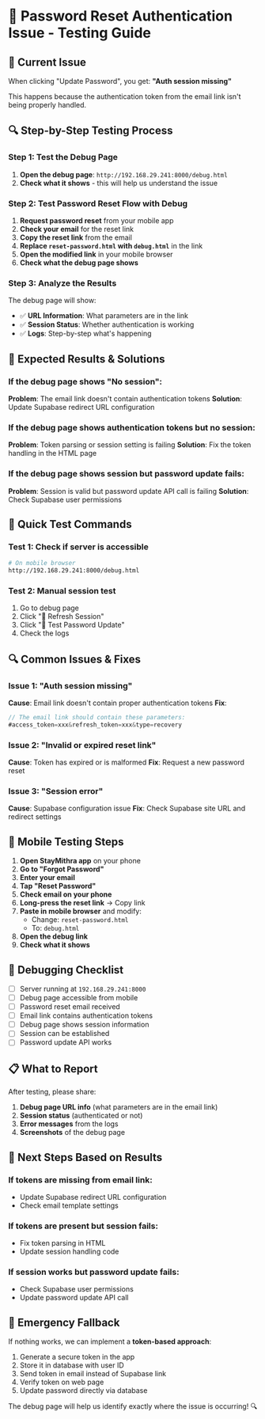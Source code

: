 # 🔧 Password Reset Authentication Issue - Testing Guide

## 🎯 Current Issue
When clicking "Update Password", you get: **"Auth session missing"**

This happens because the authentication token from the email link isn't being properly handled.

## 🔍 Step-by-Step Testing Process

### Step 1: Test the Debug Page
1. **Open the debug page**: `http://192.168.29.241:8000/debug.html`
2. **Check what it shows** - this will help us understand the issue

### Step 2: Test Password Reset Flow with Debug
1. **Request password reset** from your mobile app
2. **Check your email** for the reset link
3. **Copy the reset link** from the email
4. **Replace `reset-password.html` with `debug.html`** in the link
5. **Open the modified link** in your mobile browser
6. **Check what the debug page shows**

### Step 3: Analyze the Results

The debug page will show:
- ✅ **URL Information**: What parameters are in the link
- ✅ **Session Status**: Whether authentication is working
- ✅ **Logs**: Step-by-step what's happening

## 🔧 Expected Results & Solutions

### If the debug page shows "No session":
**Problem**: The email link doesn't contain authentication tokens
**Solution**: Update Supabase redirect URL configuration

### If the debug page shows authentication tokens but no session:
**Problem**: Token parsing or session setting is failing
**Solution**: Fix the token handling in the HTML page

### If the debug page shows session but password update fails:
**Problem**: Session is valid but password update API call is failing
**Solution**: Check Supabase user permissions

## 🚀 Quick Test Commands

### Test 1: Check if server is accessible
```bash
# On mobile browser
http://192.168.29.241:8000/debug.html
```

### Test 2: Manual session test
1. Go to debug page
2. Click "🔄 Refresh Session"
3. Click "🔑 Test Password Update"
4. Check the logs

## 🔍 Common Issues & Fixes

### Issue 1: "Auth session missing"
**Cause**: Email link doesn't contain proper authentication tokens
**Fix**: 
```javascript
// The email link should contain these parameters:
#access_token=xxx&refresh_token=xxx&type=recovery
```

### Issue 2: "Invalid or expired reset link"
**Cause**: Token has expired or is malformed
**Fix**: Request a new password reset

### Issue 3: "Session error"
**Cause**: Supabase configuration issue
**Fix**: Check Supabase site URL and redirect settings

## 📱 Mobile Testing Steps

1. **Open StayMithra app** on your phone
2. **Go to "Forgot Password"**
3. **Enter your email**
4. **Tap "Reset Password"**
5. **Check email on your phone**
6. **Long-press the reset link** → Copy link
7. **Paste in mobile browser** and modify:
   - Change: `reset-password.html`
   - To: `debug.html`
8. **Open the debug link**
9. **Check what it shows**

## 🔧 Debugging Checklist

- [ ] Server running at `192.168.29.241:8000`
- [ ] Debug page accessible from mobile
- [ ] Password reset email received
- [ ] Email link contains authentication tokens
- [ ] Debug page shows session information
- [ ] Session can be established
- [ ] Password update API works

## 📋 What to Report

After testing, please share:

1. **Debug page URL info** (what parameters are in the email link)
2. **Session status** (authenticated or not)
3. **Error messages** from the logs
4. **Screenshots** of the debug page

## 🎯 Next Steps Based on Results

### If tokens are missing from email link:
- Update Supabase redirect URL configuration
- Check email template settings

### If tokens are present but session fails:
- Fix token parsing in HTML
- Update session handling code

### If session works but password update fails:
- Check Supabase user permissions
- Update password update API call

## 🚨 Emergency Fallback

If nothing works, we can implement a **token-based approach**:
1. Generate a secure token in the app
2. Store it in database with user ID
3. Send token in email instead of Supabase link
4. Verify token on web page
5. Update password directly via database

The debug page will help us identify exactly where the issue is occurring! 🔍
